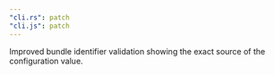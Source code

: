 ```yaml
---
"cli.rs": patch
"cli.js": patch
---
```


Improved bundle identifier validation showing the exact source of the configuration value.
